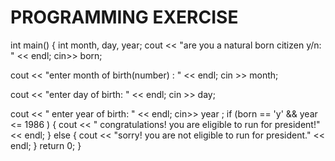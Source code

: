 # PROGRAMMING EXERCISE
int main() {
int month, day, year;
cout << "are you a natural born citizen y/n: " << endl;
cin>> born;

cout << "enter month of birth(number) : " << endl;
cin >> month;

cout << "enter day of birth: " << endl;
cin >> day;

cout << " enter year of birth: " << endl;
cin>> year ;
if (born == 'y' && year <= 1986 ) {
  cout << " congratulations! you are eligible to run for president!" << endl;
  }
  else {
    cout << "sorry! you are not eligible to run for president." << endl;
    }
return 0;
}

